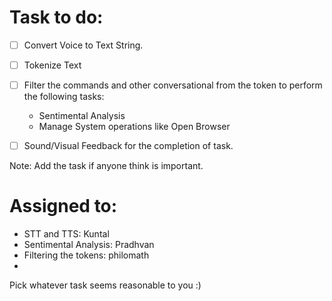 Task to do:
===========

* [ ] Convert Voice to Text String.
* [ ] Tokenize Text
* [ ] Filter the commands and other conversational from the token to perform the following tasks: 
	- Sentimental Analysis
	- Manage System operations like Open Browser
* [ ] Sound/Visual Feedback for the completion of task.


Note: Add the task if anyone think is important.

Assigned to:
============
* STT and TTS: Kuntal
* Sentimental Analysis: Pradhvan
* Filtering the tokens: philomath
* 

Pick whatever task seems reasonable to you :)
